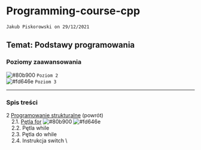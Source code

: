 # Programming-course-cpp

`Jakub Piskorowski on 29/12/2021`

## Temat: Podstawy programowania

### Poziomy zaawansowania

![#80b900](https://via.placeholder.com/15/80b900/000000?text=+) `Poziom 2` \
![#fd646e](https://via.placeholder.com/15/fd646e/000000?text=+) `Poziom 3`

---

### Spis treści

2 [Programowanie strukturalne](../README.md) (powrót) \
&emsp;2.1. [Pętla for](1-2-1-petla-for/README.md) ![#80b900](https://via.placeholder.com/15/80b900/000000?text=+) ![#fd646e](https://via.placeholder.com/15/fd646e/000000?text=+)\
&emsp;2.2. Pętla while \
&emsp;2.3. Pętla do while \
&emsp;2.4. Instrukcja switch \